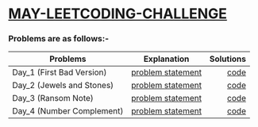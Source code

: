 # [MAY-LEETCODING-CHALLENGE](https://leetcode.com/explore/challenge/card/may-leetcoding-challenge/)


### Problems are as follows:-



| Problems        | Explanation           | Solutions  |
| ------------- |:-------------:| -----:|
| Day_1 (First Bad Version) | [problem statement](https://github.com/asingleneuron/leetcode-solutions/blob/master/may_leetcode_challenge/Day_1/README.md) | [code](https://github.com/asingleneuron/leetcode-solutions/blob/master/may_leetcode_challenge/Day_1/first_bad_version.py) |
| Day_2 (Jewels and Stones) | [problem statement](https://github.com/asingleneuron/leetcode-solutions/blob/master/may_leetcode_challenge/Day_2/README.md) | [code](https://github.com/asingleneuron/leetcode-solutions/blob/master/may_leetcode_challenge/Day_2/jewels_and_stones.py) |
| Day_3 (Ransom Note) | [problem statement](https://github.com/asingleneuron/leetcode-solutions/blob/master/may_leetcode_challenge/Day_3/README.md) | [code](https://github.com/asingleneuron/leetcode-solutions/blob/master/may_leetcode_challenge/Day_3/ransom_note.py) |
| Day_4 (Number Complement) | [problem statement](https://github.com/asingleneuron/leetcode-solutions/blob/master/may_leetcode_challenge/Day_4/README.md) | [code](https://github.com/asingleneuron/leetcode-solutions/blob/master/may_leetcode_challenge/Day_4/number_complement.py) |



